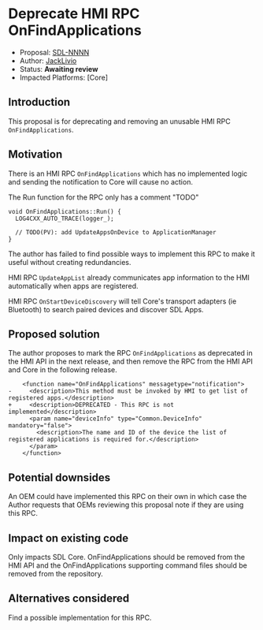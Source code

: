 # Deprecate HMI RPC OnFindApplications

* Proposal: [SDL-NNNN](NNNN-Deprecate-HMI-RPC-OnFindApplications.md)
* Author: [JackLivio](hhttps://github.com/JackLivio)
* Status: **Awaiting review**
* Impacted Platforms: [Core]

## Introduction

This proposal is for deprecating and removing an unusable HMI RPC `OnFindApplications`.

## Motivation

There is an HMI RPC `OnFindApplications` which has no implemented logic and sending the notification to Core will cause no action.

The Run function for the RPC only has a comment "TODO"

```
void OnFindApplications::Run() {
  LOG4CXX_AUTO_TRACE(logger_);

  // TODO(PV): add UpdateAppsOnDevice to ApplicationManager
}
```

The author has failed to find possible ways to implement this RPC to make it useful without creating redundancies. 

HMI RPC `UpdateAppList` already communicates app information to the HMI automatically when apps are registered.

HMI RPC `OnStartDeviceDiscovery` will tell Core's transport adapters (ie Bluetooth) to search paired devices and discover SDL Apps.

## Proposed solution

The author proposes to mark the RPC `OnFindApplications` as deprecated in the HMI API in the next release, and then remove the RPC from the HMI API and Core in the following release.

```
    <function name="OnFindApplications" messagetype="notification">
-     <description>This method must be invoked by HMI to get list of registered apps.</description>
+     <description>DEPRECATED - This RPC is not implemented</description>
      <param name="deviceInfo" type="Common.DeviceInfo" mandatory="false">
        <description>The name and ID of the device the list of registered applications is required for.</description>
      </param>
    </function>
```

## Potential downsides

An OEM could have implemented this RPC on their own in which case the Author requests that OEMs reviewing this proposal note if they are using this RPC.

## Impact on existing code

Only impacts SDL Core. OnFindApplications should be removed from the HMI API and the OnFindApplications supporting command files should be removed from the repository.

## Alternatives considered

Find a possible implementation for this RPC.

```

